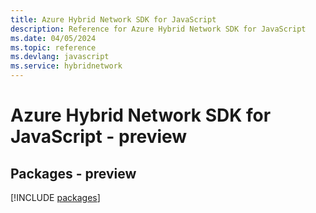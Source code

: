 ```yaml
---
title: Azure Hybrid Network SDK for JavaScript
description: Reference for Azure Hybrid Network SDK for JavaScript
ms.date: 04/05/2024
ms.topic: reference
ms.devlang: javascript
ms.service: hybridnetwork
---
```

# Azure Hybrid Network SDK for JavaScript - preview
## Packages - preview
[!INCLUDE [packages](hybrid-network-index.md)]